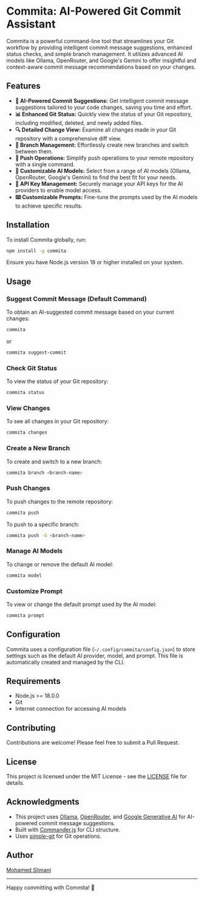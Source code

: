 # Commita: AI-Powered Git Commit Assistant

Commita is a powerful command-line tool that streamlines your Git workflow by providing intelligent commit message suggestions, enhanced status checks, and simple branch management. It utilizes advanced AI models like Ollama, OpenRouter, and Google's Gemini to offer insightful and context-aware commit message recommendations based on your changes.

## Features

- **🤖 AI-Powered Commit Suggestions:**  Get intelligent commit message suggestions tailored to your code changes, saving you time and effort.
- **📊 Enhanced Git Status:**  Quickly view the status of your Git repository, including modified, deleted, and newly added files.
- **🔍 Detailed Change View:**  Examine all changes made in your Git repository with a comprehensive diff view.
- **🌿 Branch Management:**  Effortlessly create new branches and switch between them.
- **🚀 Push Operations:**  Simplify push operations to your remote repository with a single command.
- **🔄 Customizable AI Models:**  Select from a range of AI models (Ollama, OpenRouter, Google's Gemini) to find the best fit for your needs.
- **🔐 API Key Management:**  Securely manage your API keys for the AI providers to enable model access.
- **⌨️ Customizable Prompts:**  Fine-tune the prompts used by the AI models to achieve specific results.

## Installation

To install Commita globally, run:

```bash
npm install -g commita
```

Ensure you have Node.js version 18 or higher installed on your system.

## Usage

### Suggest Commit Message (Default Command)

To obtain an AI-suggested commit message based on your current changes:

```bash
commita
```

or

```bash
commita suggest-commit
```

### Check Git Status

To view the status of your Git repository:

```bash
commita status
```

### View Changes

To see all changes in your Git repository:

```bash
commita changes
```

### Create a New Branch

To create and switch to a new branch:

```bash
commita branch <branch-name>
```

### Push Changes

To push changes to the remote repository:

```bash
commita push
```

To push to a specific branch:

```bash
commita push -b <branch-name>
```

### Manage AI Models

To change or remove the default AI model:

```bash
commita model
```

### Customize Prompt

To view or change the default prompt used by the AI model:

```bash
commita prompt
```

## Configuration

Commita uses a configuration file (`~/.config/commita/config.json`) to store settings such as the default AI provider, model, and prompt. This file is automatically created and managed by the CLI.

## Requirements

- Node.js >= 18.0.0
- Git
- Internet connection for accessing AI models

## Contributing

Contributions are welcome! Please feel free to submit a Pull Request.

## License

This project is licensed under the MIT License - see the [LICENSE](LICENSE) file for details.

## Acknowledgments

- This project uses [Ollama](https://github.com/jmorganca/ollama), [OpenRouter](https://github.com/openrouter/ai-sdk-provider), and [Google Generative AI](https://cloud.google.com/generative-ai) for AI-powered commit message suggestions.
- Built with [Commander.js](https://github.com/tj/commander.js/) for CLI structure.
- Uses [simple-git](https://github.com/steveukx/git-js) for Git operations.

## Author

[Mohamed Slimani](https://github.com/slimani-dev)

---

Happy committing with Commita! 🚀 
